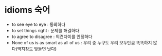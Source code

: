 # idioms 숙어

- to see eye to eye : 동의하다
- to set things right : 문제를 해결하다
- to agree to disagree : 의견차이를 인정하다
- None of us is as smart as all of us : 우리 중 누구도 우리 모두만큼 똑똑하지 않다(백지장도 맞들면 낫다)
